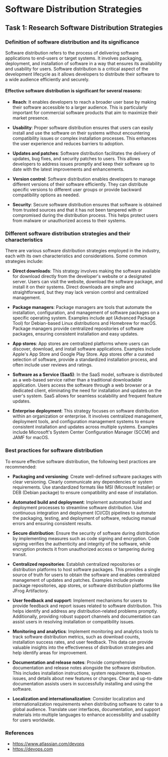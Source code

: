 # Software Distribution Strategies

## Task 1: Research Software Distribution Strategies

### Definition of software distribution and its significance

Software distribution refers to the process of delivering software applications to end-users or target systems. It involves packaging, deployment, and installation of software in a way that ensures its availability and usability for users. Software distribution is a critical aspect of the development lifecycle as it allows developers to distribute their software to a wide audience efficiently and securely.

#### Effective software distribution is significant for several reasons:

- **Reach**: It enables developers to reach a broader user base by making their software accessible to a larger audience. This is particularly important for commercial software products that aim to maximize their market presence.

- **Usability**: Proper software distribution ensures that users can easily install and use the software on their systems without encountering compatibility issues or complex installation processes. This enhances the user experience and reduces barriers to adoption.

- **Updates and patches**: Software distribution facilitates the delivery of updates, bug fixes, and security patches to users. This allows developers to address issues promptly and keep their software up to date with the latest improvements and enhancements.

- **Version control**: Software distribution enables developers to manage different versions of their software efficiently. They can distribute specific versions to different user groups or provide backward compatibility options as needed.

- **Security**: Secure software distribution ensures that software is obtained from trusted sources and that it has not been tampered with or compromised during the distribution process. This helps protect users from malware or unauthorized access to their systems.

### Different software distribution strategies and their characteristics

There are various software distribution strategies employed in the industry, each with its own characteristics and considerations. Some common strategies include:

- **Direct downloads**: This strategy involves making the software available for download directly from the developer's website or a designated server. Users can visit the website, download the software package, and install it on their systems. Direct downloads are simple and straightforward, but they may lack version control and centralized management.

- **Package managers**: Package managers are tools that automate the installation, configuration, and management of software packages on a specific operating system. Examples include apt (Advanced Package Tool) for Debian-based Linux distributions and Homebrew for macOS. Package managers provide centralized repositories of software packages, ensuring consistent installation and easy updates.

- **App stores**: App stores are centralized platforms where users can discover, download, and install software applications. Examples include Apple's App Store and Google Play Store. App stores offer a curated selection of software, provide a standardized installation process, and often include user reviews and ratings.

- **Software as a Service (SaaS)**: In the SaaS model, software is distributed as a web-based service rather than a traditional downloadable application. Users access the software through a web browser or a dedicated client, eliminating the need for installation and updates on the user's system. SaaS allows for seamless scalability and frequent feature updates.

- **Enterprise deployment**: This strategy focuses on software distribution within an organization or enterprise. It involves centralized management, deployment tools, and configuration management systems to ensure consistent installation and updates across multiple systems. Examples include Microsoft's System Center Configuration Manager (SCCM) and JAMF for macOS.

### Best practices for software distribution

To ensure effective software distribution, the following best practices are recommended:

- **Packaging and versioning**: Create well-defined software packages with clear versioning. Clearly communicate any dependencies or system requirements. Use standardized formats like MSI (Microsoft Installer) or DEB (Debian package) to ensure compatibility and ease of installation.

- **Automated build and deployment**: Implement automated build and deployment processes to streamline software distribution. Use continuous integration and deployment (CI/CD) pipelines to automate the packaging, testing, and deployment of software, reducing manual errors and ensuring consistent results.

- **Secure distribution**: Ensure the security of software during distribution by implementing measures such as code signing and encryption. Code signing verifies the authenticity and integrity of the software, while encryption protects it from unauthorized access or tampering during transit.

- **Centralized repositories**: Establish centralized repositories or distribution platforms to host software packages. This provides a single source of truth for users to obtain the software and enables centralized management of updates and patches. Examples include private package repositories, app stores, or software distribution platforms like JFrog Artifactory.

- **User feedback and support**: Implement mechanisms for users to provide feedback and report issues related to software distribution. This helps identify and address any distribution-related problems promptly. Additionally, providing robust support channels and documentation can assist users in resolving installation or compatibility issues.

- **Monitoring and analytics**: Implement monitoring and analytics tools to track software distribution metrics, such as download counts, installation success rates, and user feedback. This data can provide valuable insights into the effectiveness of distribution strategies and help identify areas for improvement.

- **Documentation and release notes**: Provide comprehensive documentation and release notes alongside the software distribution. This includes installation instructions, system requirements, known issues, and details about new features or changes. Clear and up-to-date documentation assists users in successfully installing and using the software.

- **Localization and internationalization**: Consider localization and internationalization requirements when distributing software to cater to a global audience. Translate user interfaces, documentation, and support materials into multiple languages to enhance accessibility and usability for users worldwide.


### References
- https://www.atlassian.com/devops
- https://devops.com